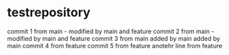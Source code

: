 # testrepository

commit 1 from main - modified by main and feature
commit 2 from main - modified by main and feature
commit 3 from main
added by main
added by main
commit 4 from feature
commit 5 from feature
anotehr line from feature
